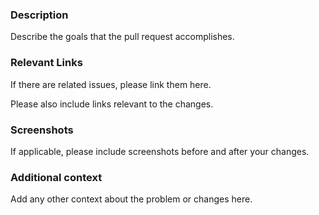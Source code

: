 
<!-- Thank you so much for contributing! -->

### Description
Describe the goals that the pull request accomplishes.

### Relevant Links
If there are related issues, please link them here.

Please also include links relevant to the changes.

### Screenshots
If applicable, please include screenshots before and after your changes.

### Additional context
Add any other context about the problem or changes here.
